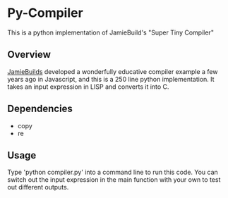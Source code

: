 # Py-Compiler
This is a python implementation of JamieBuild's "Super Tiny Compiler"


## Overview

[JamieBuilds](https://github.com/jamiebuilds/the-super-tiny-compiler) developed a wonderfully educative compiler example a few years ago in Javascript, and this is a 250 line python implementation.  It takes an input expression in LISP and converts it into C.

## Dependencies

- copy
- re

## Usage

Type 'python compiler.py' into a command line to run this code. You can switch out the input expression in the main function with your own to test out different outputs.

<!-- ## Related Implementations -->

<!-- - [Hazbo](https://github.com/hazbo/the-super-tiny-compiler) -->
<!-- - [ill-look-later](https://github.com/ill-look-later/mini-wasm)  -->
<!-- - [josegomezr](https://github.com/josegomezr/the-super-tiny-compiler) -->
<!-- - [donaldpipowitch](https://github.com/donaldpipowitch/the-super-tiny-compiler-in-rust) -->
